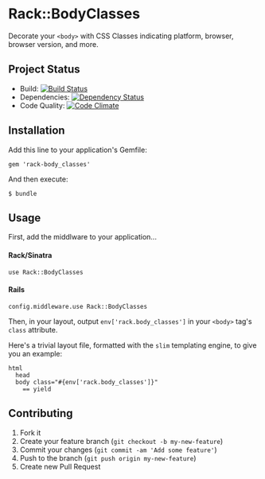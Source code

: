 # Rack::BodyClasses

Decorate your `<body>` with CSS Classes indicating platform, browser, browser version, and more.

## Project Status

- Build: [![Build Status](https://secure.travis-ci.org/xentek/rack-body_classes.png)](http://travis-ci.org/xentek/rack-body_classes)
- Dependencies: [![Dependency Status](https://gemnasium.com/xentek/rack-body_classes.png)](https://gemnasium.com/xentek/rack-body_classes)
- Code Quality: [![Code Climate](https://codeclimate.com/badge.png)](https://codeclimate.com/github/xentek/rack-body_classes)

## Installation

Add this line to your application's Gemfile:

    gem 'rack-body_classes'

And then execute:

    $ bundle

## Usage

First, add the middlware to your application...

#### Rack/Sinatra

    use Rack::BodyClasses

#### Rails

    config.middleware.use Rack::BodyClasses


Then, in your layout, output `env['rack.body_classes']` in your `<body>` tag's `class` attribute.

Here's a trivial layout file, formatted with the `slim` templating engine, to give you an example:

    html
      head
      body class="#{env['rack.body_classes']}"
        == yield

    
## Contributing

1. Fork it
2. Create your feature branch (`git checkout -b my-new-feature`)
3. Commit your changes (`git commit -am 'Add some feature'`)
4. Push to the branch (`git push origin my-new-feature`)
5. Create new Pull Request
